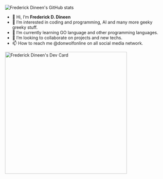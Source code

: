 
![Frederick Dineen's GitHub stats](https://github-readme-stats.vercel.app/api?username=donwolfonline&theme=github_dark)


- 👋 Hi, I’m **Frederick D. Dineen**
- 👀 I’m interested in coding and programming, AI and many more geeky greeky stuff.
- 🌱 I’m currently learning GO language and other programming languages.
- 💞️ I’m looking to collaborate on projects and new techs.
- 📫 How to reach me @donwolfonline on all social media network.

<!---
donwolfonline/donwolfonline is a ✨ special ✨ repository because its `README.md` (this file) appears on your GitHub profile.
You can click the Preview link to take a look at your changes.
--->

<a href="https://app.daily.dev/donwolfonline"><img src="https://api.daily.dev/devcards/21bed44163a14920857bf4822b882887.png?r=0rp" width="400" alt="Frederick Dineen's Dev Card"/></a>
